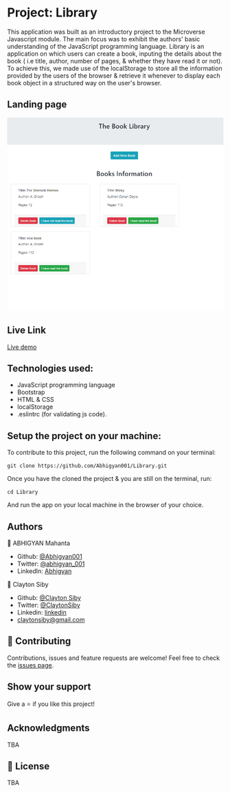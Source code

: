 # Project: Library
This application was built as an introductory project to the Microverse Javascript module. The main focus was to exhibit the authors' basic understanding of the JavaScript programming language. Library is an application on which users can create a book, inputing the details about the book ( i.e title, author, number of pages, & whether they have read it or not). To achieve this, we made use of the localStorage to store all the information provided by the users of the browser & retrieve it whenever to display each book object in a structured way on the user's browser.

## Landing page

![screenshot](./images/ss1.PNG)

## Live Link

[Live demo](https://mylibrary123.netlify.app/)


## Technologies used:
- JavaScript programming language
- Bootstrap
- HTML & CSS
- localStorage
- .eslintrc (for validating js code).

## Setup the project on your machine:
To contribute to this project, run the following command on your terminal:
```
git clone https://github.com/Abhigyan001/Library.git
```

Once you have the cloned the project & you are still on the terminal, run:
```
cd Library
```

And run the app on your local machine in the browser of your choice.

## Authors

👤 ABHIGYAN Mahanta

- Github: [@Abhigyan001](https://github.com/Abhigyan001)
- Twitter: [@abhigyan_001](https://twitter.com/abhigyan_001)
- LinkedIn: [Abhigyan](https://www.linkedin.com/in/abhigyanmahanta/)

👤 Clayton Siby
- Github: [@Clayton Siby](https://github.com/ClaytonSiby)
- Twitter: [@ClaytonSiby](https://twitter.com/ClaytonSiby)
- Linkedin: [linkedin](https://www.linkedin.com/in/clayton-siby/)
- claytonsiby@gmail.com

## :handshake: Contributing

Contributions, issues and feature requests are welcome!
Feel free to check the [issues page](https://github.com/Abhigyan001/Library/issues).

## Show your support

Give a :star:️ if you like this project!

## Acknowledgments

TBA

## :memo: License

TBA
